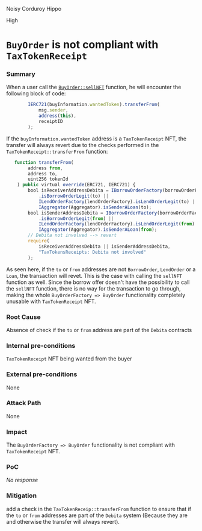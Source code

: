 Noisy Corduroy Hippo

High

# `BuyOrder` is not compliant with `TaxTokenReceipt`

### Summary

When a user call the [`BuyOrder::sellNFT`](https://github.com/sherlock-audit/2024-11-debita-finance-v3/blob/main/Debita-V3-Contracts/contracts/buyOrders/buyOrder.sol#L92-L142) function, he will encounter the following block of code:
```javascript
        IERC721(buyInformation.wantedToken).transferFrom(
            msg.sender,
            address(this),
            receiptID
        );
```
If the `buyInformation.wantedToken` address is a `TaxTokenReceipt` NFT, the transfer will always revert due to the checks performed in the  `TaxTokenReceipt::transferFrom` function:
```javascript
   function transferFrom(
        address from,
        address to,
        uint256 tokenId
    ) public virtual override(ERC721, IERC721) {
        bool isReceiverAddressDebita = IBorrowOrderFactory(borrowOrderFactory)
            .isBorrowOrderLegit(to) ||
            ILendOrderFactory(lendOrderFactory).isLendOrderLegit(to) ||
            IAggregator(Aggregator).isSenderALoan(to);
        bool isSenderAddressDebita = IBorrowOrderFactory(borrowOrderFactory)
            .isBorrowOrderLegit(from) ||
            ILendOrderFactory(lendOrderFactory).isLendOrderLegit(from) ||
            IAggregator(Aggregator).isSenderALoan(from);
        // Debita not involved --> revert
        require(
            isReceiverAddressDebita || isSenderAddressDebita,
            "TaxTokensReceipts: Debita not involved"
        );
```
As seen here, if the `to` or `from` addresses are not `BorrowOrder`, `LendOrder` or a `Loan`, the transaction will revet. This is the case with calling the `sellNFT` function as well. Since the borrow offer doesn't have the possibility to call the `sellNFT` function, there is no way for the transaction to go through, making the whole `BuyOrderFactory => BuyOrder` functionality completely unusable with `TaxTokenReceipt` NFT.

### Root Cause

Absence of check if the `to` or `from` address are part of the `Debita` contracts

### Internal pre-conditions

`TaxTokenReceipt` NFT being wanted from the buyer

### External pre-conditions

None

### Attack Path

None

### Impact

The `BuyOrderFactory => BuyOrder` functionality is not compliant with `TaxTokenReceipt` NFT.

### PoC

_No response_

### Mitigation

add a check in the `TaxTokenReceip::transferFrom` function to ensure that if the `to` or `from` addresses are part of the `Debita` system (Because they are and otherwise the transfer will always revert).